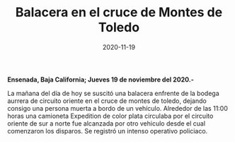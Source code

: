 ﻿---
layout: blog
title:  "Balacera en el cruce de Montes de Toledo"
date:   2020-11-19
categories: ensenada
permalink: /:categories/:title:output_ext
image: /img/logos/logocnr.jpg
alt: "Balacera en el cruce de Montes de Toledo"
autor: "CNR Noticias - Canal 73"
---


**Ensenada, Baja California;  Jueves 19 de noviembre del 2020.-**


La mañana del día de hoy se suscitó una balacera enfrente de la bodega aurrera de circuito oriente en el cruce de montes de toledo, dejando consigo una persona muerta a bordo de un vehículo. 
Alrededor de las 11:00 horas una camioneta Expedition de color plata circulaba por el circuito oriente de sur a norte fue alcanzada por otro vehiculo desde el cual comenzaron los disparos. 
Se registró un intenso operativo policiaco.